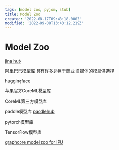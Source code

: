 ```yaml
---
tags: [model zoo, pyjom, stub]
title: Model Zoo
created: '2022-08-17T09:48:18.000Z'
modified: '2022-09-08T13:43:12.219Z'
---
```


# Model Zoo

[jina hub](https://hub.jina.ai/)

[阿里巴巴模型库](https://modelscope.cn/#/models) 具有许多适用于商业 自媒体的模型供选择

huggingface

苹果官方CoreML模型库

CoreML第三方模型库

paddle模型库 [paddlehub]()


pytorch模型库

TensorFlow模型库

[graphcore model zoo for IPU](https://www.graphcore.ai/resources/model-garden)

